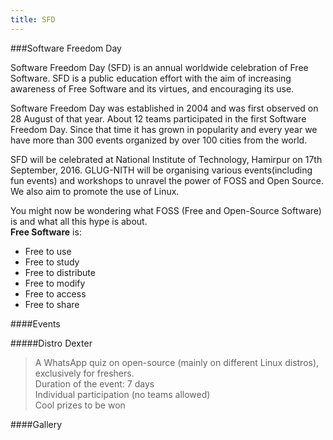 ```yaml
---
title: SFD
---
```


###Software Freedom Day

Software Freedom Day (SFD) is an annual worldwide celebration of Free Software. SFD is a public education effort with the aim of increasing awareness of Free Software and its virtues, and encouraging its use.  
  
Software Freedom Day was established in 2004 and was first observed on 28 August of that year. About 12 teams participated in the first Software Freedom Day. Since that time it has grown in popularity and every year we have more than 300 events organized by over 100 cities from the world.

SFD will be celebrated at National Institute of Technology, Hamirpur on 17th September, 2016.
GLUG-NITH will be organising various events(including fun events) and workshops to unravel the power of FOSS and Open Source. We also aim to promote the use of Linux.

You might now be wondering what FOSS (Free and Open-Source Software) is and what all this hype is about.  
**Free Software** is:
* Free to use
* Free to study
* Free to distribute
* Free to modify
* Free to access
* Free to share
  
####Events  

#####Distro Dexter
> A WhatsApp quiz on open-source (mainly on different Linux distros), exclusively for freshers.  
> Duration of the event: 7 days  
> Individual participation (no teams allowed)  
> Cool prizes to be won  

####Gallery